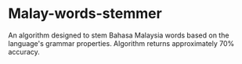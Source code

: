 # Malay-words-stemmer
An algorithm designed to stem Bahasa Malaysia words based on the language's grammar properties. Algorithm returns approximately 70% accuracy.
